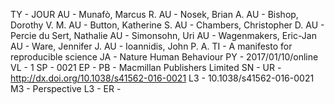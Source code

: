 TY  - JOUR
AU  - Munafò, Marcus R.
AU  - Nosek, Brian A.
AU  - Bishop, Dorothy V. M.
AU  - Button, Katherine S.
AU  - Chambers, Christopher D.
AU  - Percie du Sert, Nathalie
AU  - Simonsohn, Uri
AU  - Wagenmakers, Eric-Jan
AU  - Ware, Jennifer J.
AU  - Ioannidis, John P. A.
TI  - A manifesto for reproducible science
JA  - Nature Human Behaviour
PY  - 2017/01/10/online
VL  - 1
SP  - 0021
EP  -
PB  - Macmillan Publishers Limited
SN  -
UR  - http://dx.doi.org/10.1038/s41562-016-0021
L3  - 10.1038/s41562-016-0021
M3  - Perspective
L3  - 
ER  -

